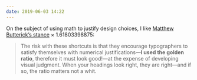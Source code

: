 ```yaml
---
date: 2019-06-03 14:22
---
```


On the subject of using math to justify design choices, I like [Matthew Butterick’s stance](https://practicaltypography.com/headings.html) × 1.61803398875:

> The risk with these shortcuts is that they encourage typographers to satisfy themselves with numerical justifications—**I used the golden ratio**, therefore it must look good!—at the expense of developing visual judgment. When your headings look right, they are right—and if so, the ratio matters not a whit.
